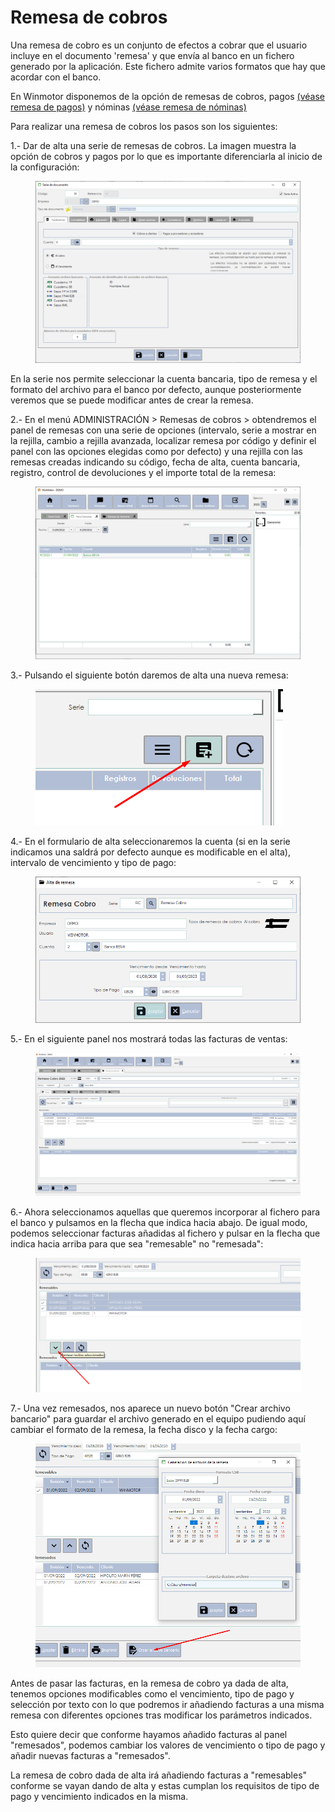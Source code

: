 # Remesa de cobros

Una remesa de cobro es un conjunto de efectos a cobrar que el usuario incluye en el documento 'remesa' y que envía al banco en un fichero generado por la aplicación. Este fichero admite varios formatos que hay que acordar con el banco.

En Winmotor disponemos de la opción de remesas de cobros, pagos [(véase remesa de pagos)](remesa-de-pagos/) y nóminas [(véase remesa de nóminas)](remesa-de-pagos/remesa-de-nominas.md)

Para realizar una remesa de cobros los pasos son los siguientes:

1.- Dar de alta una serie de remesas de cobros. La imagen muestra la opción de cobros y pagos por lo que es importante diferenciarla al inicio de la configuración:

<figure><img src="../../../.gitbook/assets/imagen (4) (3).png" alt=""><figcaption></figcaption></figure>

En la serie nos permite seleccionar la cuenta bancaria, tipo de remesa y el formato del archivo para el banco por defecto, aunque posteriormente veremos que se puede modificar antes de crear la remesa.

2.- En el menú ADMINISTRACIÓN > Remesas de cobros > obtendremos el panel de remesas con una serie de opciones (intervalo, serie a mostrar en la rejilla, cambio a rejilla avanzada, localizar remesa por código y definir el panel con las opciones elegidas como por defecto) y una rejilla con las remesas creadas indicando su código, fecha de alta, cuenta bancaria, registro, control de devoluciones y el importe total de la remesa:

<figure><img src="../../../.gitbook/assets/imagen (15) (3).png" alt=""><figcaption></figcaption></figure>

3.- Pulsando el siguiente botón daremos de alta una nueva remesa:

<figure><img src="../../../.gitbook/assets/imagen (9) (2).png" alt=""><figcaption></figcaption></figure>

4.- En el formulario de alta seleccionaremos la cuenta (si en la serie indicamos una saldrá por defecto aunque es modificable en el alta), intervalo de vencimiento y tipo de pago:

<figure><img src="../../../.gitbook/assets/imagen (1) (3) (1).png" alt=""><figcaption></figcaption></figure>

5.- En el siguiente panel nos mostrará todas las facturas de ventas:

<figure><img src="../../../.gitbook/assets/imagen (105) (2).png" alt=""><figcaption></figcaption></figure>

6.- Ahora seleccionamos aquellas que queremos incorporar al fichero para el banco y pulsamos en la flecha que indica hacia abajo. De igual modo, podemos seleccionar facturas añadidas al fichero y pulsar en la flecha que indica hacia arriba para que sea "remesable" no "remesada":

<figure><img src="../../../.gitbook/assets/imagen (5) (3).png" alt=""><figcaption></figcaption></figure>

7.- Una vez remesados, nos aparece un nuevo botón "Crear archivo bancario" para guardar el archivo generado en el equipo pudiendo aquí cambiar el formato de la remesa, la fecha disco y la fecha cargo:

<figure><img src="../../../.gitbook/assets/imagen (6) (1) (2).png" alt=""><figcaption></figcaption></figure>

Antes de pasar las facturas, en la remesa de cobro ya dada de alta, tenemos opciones modificables como el vencimiento, tipo de pago y selección por texto con lo que podremos ir añadiendo facturas a una misma remesa con diferentes opciones tras modificar los parámetros indicados.

Esto quiere decir que conforme hayamos añadido facturas al panel "remesados", podemos cambiar los valores de vencimiento o tipo de pago y añadir nuevas facturas a "remesados".

La remesa de cobro dada de alta irá añadiendo facturas a "remesables" conforme se vayan dando de alta y estas cumplan los requisitos de tipo de pago y vencimiento indicados en la misma.
